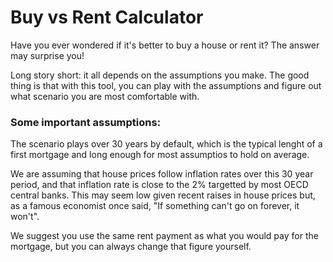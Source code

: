 # Buy vs Rent Calculator

Have you ever wondered if it's better to buy a house or rent it?
The answer may surprise you!

Long story short: it all depends on the assumptions you make.
The good thing is that with this tool, you can play with the assumptions and figure out what scenario you are most comfortable with.


### Some important assumptions:

The scenario plays over 30 years by default, which is the typical lenght of a first mortgage and long enough for most assumptios to hold on average.

We are assuming that house prices follow inflation rates over this 30 year period, and that inflation rate is close to the 2% targetted by most OECD central banks. This may seem low given recent raises in house prices but, as a famous economist once said, "If something can't go on forever, it won't".

We suggest you use the same rent payment as what you would pay for the mortgage, but you can always change that figure yourself.
